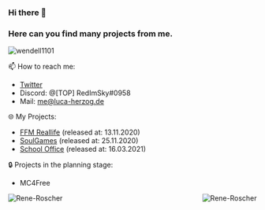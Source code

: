 ### Hi there 👋
### Here can you find many projects from me.

<p align="left"> <img src="https://komarev.com/ghpvc/?username=LucaHerzog&label=Profile%20views&color=0e75b6&style=flat" alt="wendell1101" /> </p>

📫 How to reach me:

- [Twitter](https://twitter.com/LucaHerzog1)
- Discord: @[TOP] RedImSky#0958
- Mail: me@luca-herzog.de

🌐 My Projects:

- [FFM Reallife](https://livck.com) (released at: 13.11.2020)
- [SoulGames](https://go2x.link) (released at: 25.11.2020)
- [School Office](https://netichost.com) (released at: 16.03.2021)
<!--- [Bot-Feature](https://bot-feature.com) (released at: 25.03.2021)-->

🔒 Projects in the planning stage:

- MC4Free

<!--🔭 Fun fact: I own well over 35 domains and I am one with Laravel 🤝-->

<!--❤️ Support my open source projects:
- [soft-logger](https://github.com/Rene-Roscher/soft-logger)
- [paymix](https://github.com/Rene-Roscher/paymix)
- [menu-builder](https://github.com/Rene-Roscher/menu-builder)
- [proxcheck](https://github.com/Rene-Roscher/proxcheck)
- [plesk-managment-reseller-interface](https://github.com/Rene-Roscher/plesk-managment-reseller-interface) (Plesk Reselling Panel with JSON API)

❤️ API Packages:
- [nicapi-client](https://github.com/Rene-Roscher/nicapi-client) (NicAPI.eu - Api Wrapper)
- [rubapi](https://github.com/Rene-Roscher/rubapi) (RUBAPI-Client - Api Wrapper for the RUB-Api)
- [living-api-client](https://github.com/Rene-Roscher/living-api-client) (Living-BoTs.net - Api Client - Full featured Api Client of all JSON-REST-API's)
- [number26](https://github.com/Rene-Roscher/number26) (N26 Bank - Php Laravel Wrapper)
- [mindee-receipts-client](https://github.com/Rene-Roscher/mindee-receipts-client) (Mindee - Laravel API Wrapper - Receipts)-->

<p align="center">
    <img align="left" src=https://github-readme-stats.vercel.app/api?username=LucaHerzog&show_icons=true alt=Rene-Roscher />
    <img align="right" src="https://github-readme-stats.vercel.app/api/top-langs/?username=LucaHerzog&layout=compact" alt="Rene-Roscher" />
</p>
